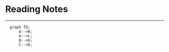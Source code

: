 # Reading Notes
---
```mermaid
  graph TD;
      A-->B;
      A-->C;
      B-->D;
      C-->D;
```




